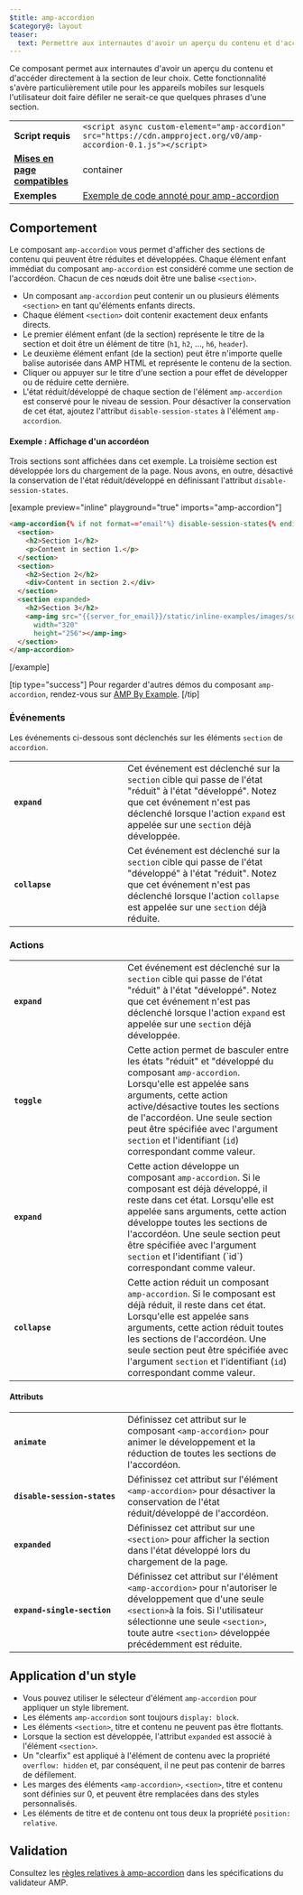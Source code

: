```yaml
---
$title: amp-accordion
$category@: layout
teaser:
  text: Permettre aux internautes d'avoir un aperçu du contenu et d'accéder directement à la section de leur choix.
---
```



<!--
Copyright 2016 The AMP HTML Authors. All Rights Reserved.

Licensed under the Apache License, Version 2.0 (the "License");
you may not use this file except in compliance with the License.
You may obtain a copy of the License at

      http://www.apache.org/licenses/LICENSE-2.0

Unless required by applicable law or agreed to in writing, software
distributed under the License is distributed on an "AS-IS" BASIS,
WITHOUT WARRANTIES OR CONDITIONS OF ANY KIND, either express or implied.
See the License for the specific language governing permissions and
limitations under the License.
-->



Ce composant permet aux internautes d'avoir un aperçu du contenu et d'accéder directement à la section de leur choix. Cette fonctionnalité s'avère particulièrement utile pour les appareils mobiles sur lesquels l'utilisateur doit faire défiler ne serait-ce que quelques phrases d'une section.

<table>
  <tr>
    <td class="col-fourty"><strong>Script requis</strong></td>
    <td><code>&lt;script async custom-element="amp-accordion" src="https://cdn.ampproject.org/v0/amp-accordion-0.1.js"&gt;&lt;/script&gt;</code></td>
  </tr>
  <tr>
    <td class="col-fourty"><strong><a href="../../../documentation/guides-and-tutorials/develop/style_and_layout/control_layout.md">Mises en page compatibles</a></strong></td>
    <td>container</td>
  </tr>
  <tr>
    <td class="col-fourty"><strong>Exemples</strong></td>
    <td><a href="https://ampbyexample.com/components/amp-accordion/">Exemple de code annoté pour amp-accordion</a></td>
  </tr>
</table>


## Comportement <a name="behavior"></a>

Le composant `amp-accordion` vous permet d'afficher des sections de contenu qui peuvent être réduites et développées. Chaque élément enfant immédiat du composant `amp-accordion` est considéré comme une section de l'accordéon. Chacun de ces nœuds doit être une balise `<section>`.

* Un composant `amp-accordion` peut contenir un ou plusieurs éléments `<section>` en tant qu'éléments enfants directs.
* Chaque élément `<section>` doit contenir exactement deux enfants directs.
* Le premier élément enfant (de la section) représente le titre de la section et doit être un élément de titre (`h1`, `h2`, ..., `h6`, `header`).
* Le deuxième élément enfant (de la section) peut être n'importe quelle balise autorisée dans AMP HTML et représente le contenu de la section.
* Cliquer ou appuyer sur le titre d'une section a pour effet de développer ou de réduire cette dernière.
* L'état réduit/développé de chaque section de l'élément `amp-accordion` est conservé pour le niveau de session. Pour désactiver la conservation de cet état, ajoutez l'attribut `disable-session-states` à l'élément `amp-accordion`.

#### Exemple : Affichage d'un accordéon <a name="example-displaying-an-accordion"></a>

Trois sections sont affichées dans cet exemple. La troisième section est développée lors du chargement de la page.  Nous avons, en outre, désactivé la conservation de l'état réduit/développé en définissant l'attribut `disable-session-states`.

[example preview="inline" playground="true" imports="amp-accordion"]
```html
<amp-accordion{% if not format=='email'%} disable-session-states{% endif %}>
  <section>
    <h2>Section 1</h2>
    <p>Content in section 1.</p>
  </section>
  <section>
    <h2>Section 2</h2>
    <div>Content in section 2.</div>
  </section>
  <section expanded>
    <h2>Section 3</h2>
    <amp-img src="{{server_for_email}}/static/inline-examples/images/squirrel.jpg"
      width="320"
      height="256"></amp-img>
  </section>
</amp-accordion>
```
[/example]

[tip type="success"]
Pour regarder d'autres démos du composant `amp-accordion`, rendez-vous sur [AMP By Example](https://ampbyexample.com/components/amp-accordion/).
[/tip]

### Événements <a name="events"></a>

Les événements ci-dessous sont déclenchés sur les éléments `section` de `accordion`.

<table>
  <tr>
    <td width="40%"><strong><code>expand</code></strong></td>
    <td>Cet événement est déclenché sur la <code>section</code> cible qui passe de l'état "réduit" à l'état "développé". Notez que cet événement n'est pas déclenché lorsque l'action <code>expand</code> est appelée sur une <code>section</code> déjà développée.</td>
  </tr>
  <tr>
    <td width="40%"><strong><strong><code>collapse</code></strong></strong></td>
    <td>Cet événement est déclenché sur la <code>section</code> cible qui passe de l'état "développé" à l'état "réduit". Notez que cet événement n'est pas déclenché lorsque l'action <code>collapse</code> est appelée sur une <code>section</code> déjà réduite.</td>
  </tr>
</table>

### Actions <a name="actions"></a>

<table>
  <tr>
    <td width="40%"><strong><code>expand</code></strong></td>
    <td>Cet événement est déclenché sur la <code>section</code> cible qui passe de l'état "réduit" à l'état "développé". Notez que cet événement n'est pas déclenché lorsque l'action <code>expand</code> est appelée sur une <code>section</code> déjà développée.</td>
  </tr>
  <tr>
    <td width="40%"><strong><code>toggle</code></strong></td>
    <td>Cette action permet de basculer entre les états "réduit" et "développé du composant <code>amp-accordion</code>. Lorsqu'elle est appelée sans arguments, cette action active/désactive toutes les sections de l'accordéon. Une seule section peut être spécifiée avec l'argument <code>section</code> et l'identifiant (<code>id</code>) correspondant comme valeur.</td>
  </tr>
  <tr>
    <td width="40%"><strong><code>expand</code></strong></td>
    <td>Cette action développe un composant <code>amp-accordion</code>. Si le composant est déjà développé, il reste dans cet état. Lorsqu'elle est appelée sans arguments, cette action développe toutes les sections de l'accordéon. Une seule section peut être spécifiée avec l'argument <code>section</code> et l'identifiant (`id`) correspondant comme valeur.</td>
  </tr>
  <tr>
    <td width="40%"><strong><code>collapse</code></strong></td>
    <td>Cette action réduit un composant <code>amp-accordion</code>. Si le composant est déjà réduit, il reste dans cet état. Lorsqu'elle est appelée sans arguments, cette action réduit toutes les sections de l'accordéon. Une seule section peut être spécifiée avec l'argument <code>section</code> et l'identifiant (<code>id</code>) correspondant comme valeur.</td>
  </tr>
</table>

#### Attributs <a name="attributes"></a>

<table>
  <tr>
    <td width="40%"><strong><code>animate</code></strong></td>
    <td>Définissez cet attribut sur le composant <code>&lt;amp-accordion&gt;</code> pour animer le développement et la réduction de toutes les sections de l'accordéon.</td>
  </tr>
  <tr>
    <td width="40%"><strong><code>disable-session-states</code></strong></td>
    <td>Définissez cet attribut sur l'élément <code>&lt;amp-accordion&gt;</code> pour désactiver la conservation de l'état réduit/développé de l'accordéon.</td>
  </tr>
  <tr>
    <td width="40%"><strong><code>expanded</code></strong></td>
    <td>Définissez cet attribut sur une <code>&lt;section&gt;</code> pour afficher la section dans l'état développé lors du chargement de la page.</td>
  </tr>
  <tr>
    <td width="40%"><strong><code>expand-single-section</code></strong></td>
    <td>Définissez cet attribut sur l'élément <code>&lt;amp-accordion&gt;</code> pour n'autoriser le développement que d'une seule <code>&lt;section&gt;</code>à la fois. Si l'utilisateur sélectionne une seule <code>&lt;section&gt;</code>, toute autre <code>&lt;section&gt;</code> développée précédemment est réduite.</td>
  </tr>
</table>

## Application d'un style <a name="styling"></a>

* Vous pouvez utiliser le sélecteur d'élément `amp-accordion` pour appliquer un style librement.
* Les éléments `amp-accordion` sont toujours `display: block`.
* Les éléments `<section>`, titre et contenu ne peuvent pas être flottants.
* Lorsque la section est développée, l'attribut `expanded` est associé à l'élément `<section>`.
* Un "clearfix" est appliqué à l'élément de contenu avec la propriété `overflow: hidden` et, par conséquent, il ne peut pas contenir de barres de défilement.
* Les marges des éléments `<amp-accordion>`, `<section>`, titre et contenu sont définies sur 0, et peuvent être remplacées dans des styles personnalisés.
* Les éléments de titre et de contenu ont tous deux la propriété `position: relative`.

## Validation <a name="validation"></a>

Consultez les [règles relatives à amp-accordion](https://github.com/ampproject/amphtml/blob/master/extensions/amp-accordion/validator-amp-accordion.protoascii) dans les spécifications du validateur AMP.
